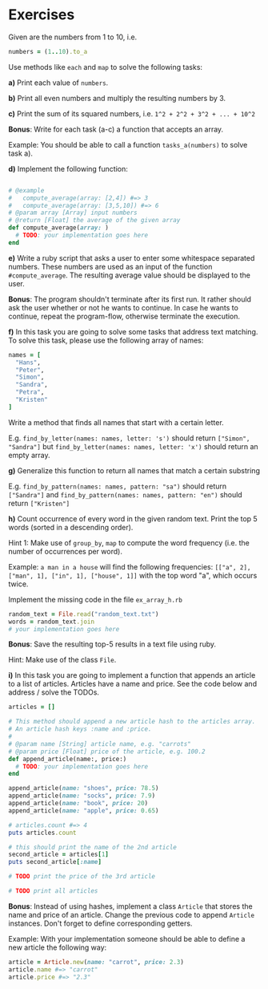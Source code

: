 # Exercises

Given are the numbers from 1 to 10, i.e.
```ruby
numbers = (1..10).to_a
```

Use methods like `each` and `map` to solve the following tasks:

**a)** Print each value of `numbers`.

**b)** Print all even numbers and multiply the resulting numbers by 3.

**c)** Print the sum of its squared numbers, i.e. `1^2 + 2^2 + 3^2 + ... + 10^2`

**Bonus**: Write for each task (a-c) a function that accepts an array.

Example: You should be able to call a function `tasks_a(numbers)` to solve task a).

**d)** Implement the following function:
```ruby

# @example
#   compute_average(array: [2,4]) #=> 3
#   compute_average(array: [3,5,10]) #=> 6
# @param array [Array] input numbers
# @return [Float] the average of the given array
def compute_average(array: )
  # TODO: your implementation goes here
end
```
**e)** Write a ruby script that asks a user to enter some whitespace separated numbers.
These numbers are used as an input of the function `#compute_average`.
The resulting average value should be displayed to the user.

**Bonus**: The program shouldn't terminate after its first run. It rather should ask the user whether or not he wants to continue.
In case he wants to continue, repeat the program-flow, otherwise terminate the execution.

**f)** In this task you are going to solve some tasks that address text matching. To solve this task, please use the following array of names:

```ruby
names = [
  "Hans",
  "Peter",
  "Simon",
  "Sandra",
  "Petra",
  "Kristen"
]
```

Write a method that finds all names that start with a certain letter.

E.g. `find_by_letter(names: names, letter: 's')` should return `["Simon", "Sandra"]` but
`find_by_letter(names: names, letter: 'x')` should return an empty array.

**g)** Generalize this function to return all names that match a certain substring

E.g. `find_by_pattern(names: names, pattern: "sa")` should return `["Sandra"]` and
`find_by_pattern(names: names, pattern: "en")` should return `["Kristen"]`

**h)** Count occurrence of every word in the given random text. Print the top 5 words (sorted in a descending order).

Hint 1: Make use of `group_by`, `map` to compute the word frequency (i.e. the number of occurrences per word).

Example: `a man in a house` will find the following frequencies:
`[["a", 2], ["man", 1], ["in", 1], ["house", 1]]` with the top word "a", which occurs twice.

Implement the missing code in the file `ex_array_h.rb`

```ruby
random_text = File.read("random_text.txt")
words = random_text.join
# your implementation goes here
```
**Bonus**: Save the resulting top-5 results in a text file using ruby.

Hint: Make use of the class `File`.

**i)** In this task you are going to implement a function that appends an article to a list of articles. Articles have a name and price.
See the code below and address / solve the TODOs.

```ruby
articles = []

# This method should append a new article hash to the articles array.
# An article hash keys :name and :price.
#
# @param name [String] article name, e.g. "carrots"
# @param price [Float] price of the article, e.g. 100.2
def append_article(name:, price:)
  # TODO: your implementation goes here
end

append_article(name: "shoes", price: 78.5)
append_article(name: "socks", price: 7.9)
append_article(name: "book", price: 20)
append_article(name: "apple", price: 0.65)

# articles.count #=> 4
puts articles.count

# this should print the name of the 2nd article
second_article = articles[1]
puts second_article[:name]

# TODO print the price of the 3rd article

# TODO print all articles

```

**Bonus**: Instead of using hashes, implement a class `Article` that stores the name and price of an article. Change the previous code to append `Article` instances.
Don't forget to define corresponding getters.

Example: With your implementation someone should be able to define a new article the following way:

```ruby
article = Article.new(name: "carrot", price: 2.3)
article.name #=> "carrot"
article.price #=> "2.3"
```
